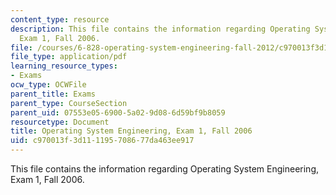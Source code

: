 ```yaml
---
content_type: resource
description: This file contains the information regarding Operating System Engineering,
  Exam 1, Fall 2006.
file: /courses/6-828-operating-system-engineering-fall-2012/c970013f3d111195708677da463ee917_MIT6_828F12_q06_1_sol.pdf
file_type: application/pdf
learning_resource_types:
- Exams
ocw_type: OCWFile
parent_title: Exams
parent_type: CourseSection
parent_uid: 07553e05-6900-5a02-9d08-6d59bf9b8059
resourcetype: Document
title: Operating System Engineering, Exam 1, Fall 2006
uid: c970013f-3d11-1195-7086-77da463ee917
---
```

This file contains the information regarding Operating System Engineering, Exam 1, Fall 2006.

